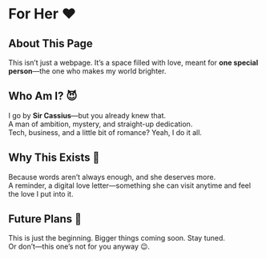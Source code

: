 # For Her ❤️  

## About This Page  
This isn’t just a webpage. It’s a space filled with love, meant for **one special person**—the one who makes my world brighter.  

## Who Am I? 😈  
I go by **Sir Cassius**—but you already knew that.  
A man of ambition, mystery, and straight-up dedication.  
Tech, business, and a little bit of romance? Yeah, I do it all.  

## Why This Exists 💖  
Because words aren’t always enough, and she deserves more.  
A reminder, a digital love letter—something she can visit anytime and feel the love I put into it.  

## Future Plans 🚀  
This is just the beginning. Bigger things coming soon. Stay tuned.  
Or don’t—this one’s not for you anyway 😉.
